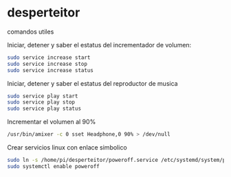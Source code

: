 # desperteitor
comandos utiles

Iniciar, detener y saber el estatus del incrementador de volumen:
```bash
sudo service increase start
sudo service increase stop
sudo service increase status
```

Iniciar, detener y saber el estatus del reproductor de musica
```bash
sudo service play start
sudo service play stop
sudo service play status
```

Incrementar el volumen al 90%
```bash
/usr/bin/amixer -c 0 sset Headphone,0 90% > /dev/null
```

Crear servicios linux con enlace simbolico
```bash
sudo ln -s /home/pi/desperteitor/poweroff.service /etc/systemd/system/poweroff.service
sudo systemctl enable poweroff
```
